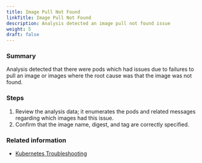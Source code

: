 ```yaml
---
title: Image Pull Not Found
linkTitle: Image Pull Not Found
description: Analysis detected an image pull not found issue
weight: 5
draft: false
---
```


### Summary
Analysis detected that there were pods which had issues due to failures to pull an image or images where the root cause was that the image was not found.

### Steps
1. Review the analysis data; it enumerates the pods and related messages regarding which images had this issue.
2. Confirm that the image name, digest, and tag are correctly specified.

### Related information
* [Kubernetes Troubleshooting](https://kubernetes.io/docs/tasks/debug-application-cluster/troubleshooting/)
